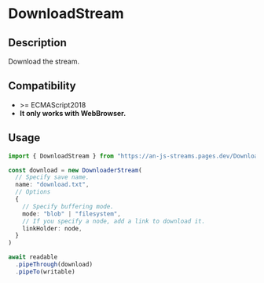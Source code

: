 # DownloadStream

## Description
Download the stream.

## Compatibility
* \>= ECMAScript2018
* **It only works with WebBrowser.**

## Usage
```ts
import { DownloadStream } from "https://an-js-streams.pages.dev/DownloadStream/DownloadStream.js" // or .ts

const download = new DownloaderStream(
  // Specify save name.
  name: "download.txt",
  // Options
  {
    // Specify buffering mode.
    mode: "blob" | "filesystem",
    // If you specify a node, add a link to download it.
    linkHolder: node,
  }
)

await readable
  .pipeThrough(download)
  .pipeTo(writable)
```